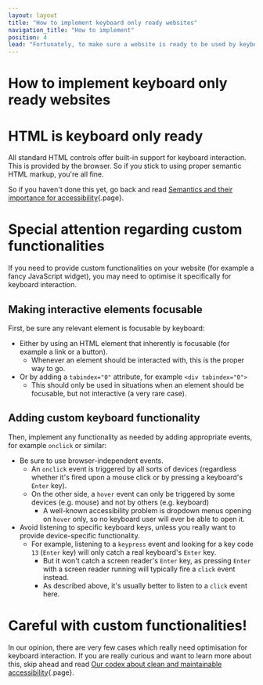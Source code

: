 ```yaml
---
layout: layout
title: "How to implement keyboard only ready websites"
navigation_title: "How to implement"
position: 4
lead: "Fortunately, to make sure a website is ready to be used by keyboard only, there's very little you need to consider. Still, a lot can go wrong if not paying attention, and bad old habits of some web developers seem to be hard to be exterminated."
---
```


# How to implement keyboard only ready websites

# HTML is keyboard only ready

All standard HTML controls offer built-in support for keyboard interaction. This is provided by the browser. So if you stick to using proper semantic HTML markup, you're all fine.

So if you haven't done this yet, go back and read [Semantics and their importance for accessibility](/knowledge/semantics){.page}.

# Special attention regarding custom functionalities

If you need to provide custom functionalities on your website (for example a fancy JavaScript widget), you may need to optimise it specifically for keyboard interaction.

## Making interactive elements focusable

First, be sure any relevant element is focusable by keyboard:

- Either by using an HTML element that inherently is focusable (for example a link or a button).
    - Whenever an element should be interacted with, this is the proper way to go.
- Or by adding a `tabindex="0"` attribute, for example `<div tabindex="0">`
    - This should only be used in situations when an element should be focusable, but not interactive (a very rare case).

## Adding custom keyboard functionality

Then, implement any functionality as needed by adding appropriate events, for example `onclick` or similar:

- Be sure to use browser-independent events.
    - An `onclick` event is triggered by all sorts of devices (regardless whether it's fired upon a mouse click or by pressing a keyboard's `Enter` key).
    - On the other side, a `hover` event can only be triggered by some devices (e.g. mouse) and not by others (e.g. keyboard)
        - A well-known accessibility problem is dropdown menus opening on `hover` only, so no keyboard user will ever be able to open it.
- Avoid listening to specific keyboard keys, unless you really want to provide device-specific functionality.
    - For example, listening to a `keypress` event and looking for a key code `13` (`Enter` key) will only catch a real keyboard's `Enter` key.
        - But it won't catch a screen reader's `Enter` key, as pressing `Enter` with a screen reader running will typically fire a `click` event instead.
        - As described above, it's usually better to listen to a `click` event here.

# Careful with custom functionalities!

In our opinion, there are very few cases which really need optimisation for keyboard interaction. If you are really curious and want to learn more about this, skip ahead and read [Our codex about clean and maintainable accessibility](/welcome/how-to-read-use/codex){.page}.